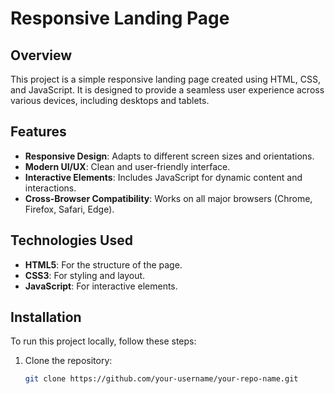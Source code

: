 # Responsive Landing Page

## Overview
This project is a simple responsive landing page created using HTML, CSS, and JavaScript. It is designed to provide a seamless user experience across various devices, including desktops and tablets.

## Features
- **Responsive Design**: Adapts to different screen sizes and orientations.
- **Modern UI/UX**: Clean and user-friendly interface.
- **Interactive Elements**: Includes JavaScript for dynamic content and interactions.
- **Cross-Browser Compatibility**: Works on all major browsers (Chrome, Firefox, Safari, Edge).

## Technologies Used
- **HTML5**: For the structure of the page.
- **CSS3**: For styling and layout.
- **JavaScript**: For interactive elements.

## Installation
To run this project locally, follow these steps:

1. Clone the repository:
   ```bash
   git clone https://github.com/your-username/your-repo-name.git
